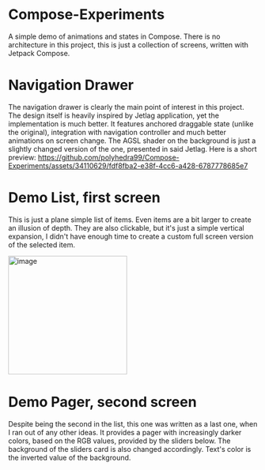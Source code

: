 # Compose-Experiments
A simple demo of animations and states in Compose. There is no architecture in this project, this is just a collection of screens, written with Jetpack Compose.

# Navigation Drawer
The navigation drawer is clearly the main point of interest in this project. The design itself is heavily inspired by Jetlag application, yet the implementation is much better. It features anchored draggable state (unlike the original), integration with navigation controller and much better animations on screen change. The AGSL shader on the background is just a slightly changed version of the one, presented in said Jetlag.
Here is a short preview:
https://github.com/polyhedra99/Compose-Experiments/assets/34110629/fdf8fba2-e38f-4cc6-a428-6787778685e7


# Demo List, first screen
This is just a plane simple list of items. Even items are a bit larger to create an illusion of depth. They are also clickable, but it's just a simple vertical expansion, I didn't have enough time to create a custom full screen version of the selected item.

<img width="240" alt="image" src="https://github.com/polyhedra99/Compose-Experiments/assets/34110629/31523f7c-7b7c-4c83-b2b9-4f307cd6186a">

# Demo Pager, second screen
Despite being the second in the list, this one was written as a last one, when I ran out of any other ideas. It provides a pager with increasingly darker colors, based on the RGB values, provided by the sliders below. The background of the sliders card is also changed accordingly. Text's color is the inverted value of the background.
